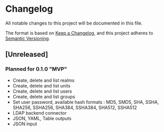 # Changelog

All notable changes to this project will be documented in this file.

The format is based on [Keep a Changelog](https://keepachangelog.com/en/1.0.0/),
and this project adheres to [Semantic Versioning](https://semver.org/spec/v2.0.0.html).

## [Unreleased]

### Planned for 0.1.0 "MVP"

- Create, delete and list realms
- Create, delete and list units
- Create, delete and list users
- Create, delete and list groups
- Set user password, available hash formats : MD5, SMD5, SHA, SSHA, SHA256, SSHA256, SHA384, SSHA384, SHA512, SSHA512
- LDAP backend connector
- JSON, YAML, Table outputs
- JSON input
